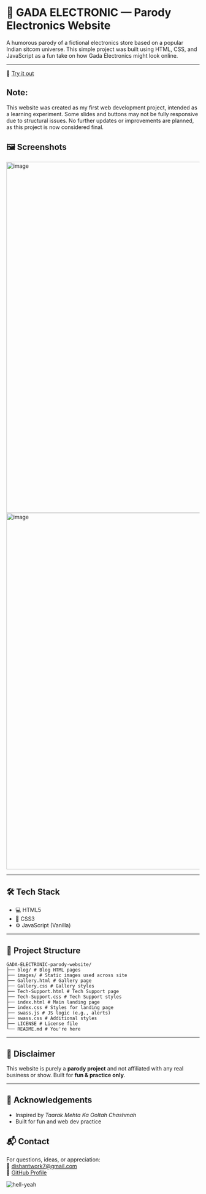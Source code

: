 # 🚀 GADA ELECTRONIC — Parody Electronics Website

A humorous parody of a fictional electronics store based on a popular Indian sitcom universe. This simple project was built using HTML, CSS, and JavaScript as a fun take on how Gada Electronics might look online.

---

🚀 [Try it out](https://dishantbhere.github.io/GADA-ELECTRONIC-parody-website/)

## Note: 
This website was created as my first web development project, intended as a learning experiment. Some slides and buttons may not be fully responsive due to structural issues. No further updates or improvements are planned, as this project is now considered final.


## 🖼️ Screenshots

<img width="1891" height="914" alt="image" src="https://github.com/user-attachments/assets/db79b307-e47f-4f67-af95-bf4baa38958e" />

<img width="1900" height="928" alt="image" src="https://github.com/user-attachments/assets/2824776c-5034-47c1-ad38-3fa4b63a3e30" />

---

## 🛠️ Tech Stack

- 💻 HTML5  
- 🎨 CSS3  
- ⚙️ JavaScript (Vanilla)

---

## 📂 Project Structure
```
GADA-ELECTRONIC-parody-website/
├── blog/ # Blog HTML pages
├── images/ # Static images used across site
├── Gallery.html # Gallery page
├── Gallery.css # Gallery styles
├── Tech-Support.html # Tech Support page
├── Tech-Support.css # Tech Support styles
├── index.html # Main landing page
├── index.css # Styles for landing page
├── swass.js # JS logic (e.g., alerts)
├── swass.css # Additional styles
├── LICENSE # License file
└── README.md # You're here
```

---

## 🚧 Disclaimer

This website is purely a **parody project** and not affiliated with any real business or show. Built for **fun & practice only**.

---

## 🙌 Acknowledgements

- Inspired by *Taarak Mehta Ka Ooltah Chashmah*
- Built for fun and web dev practice

## 📬 Contact

For questions, ideas, or appreciation:  
📧 dishantwork7@gmail.com  
🔗 [GitHub Profile](https://github.com/DishantBhere)

![hell-yeah](https://github.com/user-attachments/assets/abb99648-3bb6-4343-b328-93302d0505b0)


